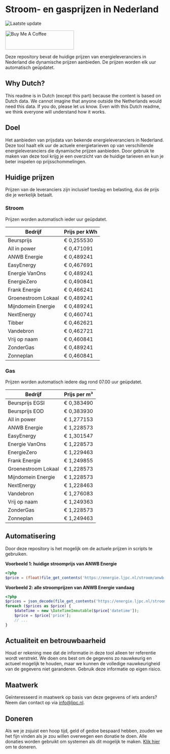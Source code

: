 # Stroom- en gasprijzen in Nederland

![Laatste update](https://img.shields.io/badge/laatste%20update-2024--09--02%2019%3A00%20CET-brightgreen)

<a href="https://www.buymeacoffee.com/Lars-" target="_blank"><img src="https://cdn.buymeacoffee.com/buttons/v2/default-orange.png" alt="Buy Me A Coffee" height="60" style="height: 60px !important;width: 217px !important;" ></a>

Deze repository bevat de huidige prijzen van energieleveranciers in Nederland die dynamische prijzen aanbieden. De prijzen worden elk uur automatisch geüpdatet.

## Why Dutch?

This readme is in Dutch (except this part) because the content is based on Dutch data. We cannot imagine that anyone outside the Netherlands would need this data. If you do, please let us know. Even with this Dutch readme, we think
everyone will understand how it works.

## Doel

Het aanbieden van prijsdata van bekende energieleveranciers in Nederland. Deze tool haalt elk uur de actuele energietarieven op van verschillende energieleveranciers die dynamische prijzen aanbieden. Door gebruik te maken van deze tool
krijg je een overzicht van de huidige tarieven en kun je beter inspelen op prijsschommelingen.

## Huidige prijzen

Prijzen van de leveranciers zijn inclusief toeslag en belasting, dus de prijs die je werkelijk betaalt.

### Stroom

Prijzen worden automatisch ieder uur geüpdatet.

 Bedrijf | Prijs per kWh 
---------|---------------
Beursprijs | € 0,255530
All in power | € 0,471091
ANWB Energie | € 0,489241
EasyEnergy | € 0,467691
Energie VanOns | € 0,489241
EnergieZero | € 0,490841
Frank Energie | € 0,466241
Groenestroom Lokaal | € 0,489241
Mijndomein Energie | € 0,489241
NextEnergy | € 0,460741
Tibber | € 0,462621
Vandebron | € 0,462721
Vrij op naam | € 0,460841
ZonderGas | € 0,489241
Zonneplan | € 0,460841


### Gas

Prijzen worden automatisch iedere dag rond 07.00 uur geüpdatet.

 Bedrijf | Prijs per m³ 
---------|--------------
Beursprijs EGSI | € 0,383490
Beursprijs EOD | € 0,383930
All in power | € 1,277153
ANWB Energie | € 1,228573
EasyEnergy | € 1,301547
Energie VanOns | € 1,228573
EnergieZero | € 1,229463
Frank Energie | € 1,249855
Groenestroom Lokaal | € 1,228573
Mijndomein Energie | € 1,228573
NextEnergy | € 1,228463
Vandebron | € 1,276083
Vrij op naam | € 1,249363
ZonderGas | € 1,228573
Zonneplan | € 1,249463


## Automatisering

Door deze repository is het mogelijk om de actuele prijzen in scripts te gebruiken.

**Voorbeeld 1: huidige stroomprijs van ANWB Energie**

```php
<?php
$price = (float)file_get_contents('https://energie.ljpc.nl/stroom/anwb-energie-nu.txt');

```

**Voorbeeld 2: alle stroomprijzen van ANWB Energie vandaag**

```php
<?php
$prices = json_decode(file_get_contents('https://energie.ljpc.nl/stroom/all-in-power-vandaag.json'),true);
foreach ($prices as $price) {
    $dateTime = new \DateTimeImmutable($price['datetime']);
    $price = $price['price'];
    // ...
}
```

## Actualiteit en betrouwbaarheid

Houd er rekening mee dat de informatie in deze tool alleen ter referentie wordt verstrekt. We doen ons best om de gegevens zo nauwkeurig en actueel mogelijk te houden, maar we kunnen de volledige nauwkeurigheid van de gegevens niet
garanderen. Gebruik deze informatie op eigen risico.

## Maatwerk

Geïnteresseerd in maatwerk op basis van deze gegevens of iets anders? Neem dan contact op
via [info@ljpc.nl](mailto:info@ljpc.nl?subject=Energie%20prijzen).

## Doneren

Als we je zojuist een hoop tijd, geld of gedoe bespaard hebben, zouden we het fijn vinden als je zou willen overwegen een
donatie te doen. Alle donaties worden gebruikt om systemen als dit mogelijk te
maken. [Klik hier](https://www.buymeacoffee.com/Lars-) om te doneren.

